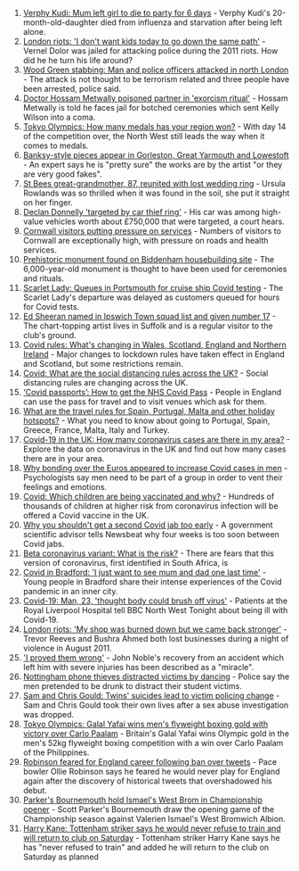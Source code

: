 1. [Verphy Kudi: Mum left girl to die to party for 6 days](https://www.bbc.co.uk/news/uk-england-sussex-58102792) - Verphy Kudi's 20-month-old-daughter died from influenza and starvation after being left alone.
2. [London riots: 'I don't want kids today to go down the same path'](https://www.bbc.co.uk/news/uk-england-london-58104439) - Vernel Dolor was jailed for attacking police during the 2011 riots. How did he he turn his life around?
3. [Wood Green stabbing: Man and police officers attacked in north London](https://www.bbc.co.uk/news/uk-england-london-58124569) - The attack is not thought to be terrorism related and three people have been arrested, police said.
4. [Doctor Hossam Metwally poisoned partner in 'exorcism ritual'](https://www.bbc.co.uk/news/uk-england-humber-58116324) - Hossam Metwally is told he faces jail for botched ceremonies which sent Kelly Wilson into a coma.
5. [Tokyo Olympics: How many medals has your region won?](https://www.bbc.co.uk/news/uk-england-58073305) - With day 14 of the competition over, the North West still leads the way when it comes to medals.
6. [Banksy-style pieces appear in Gorleston, Great Yarmouth and Lowestoft](https://www.bbc.co.uk/news/uk-england-norfolk-58121178) - An expert says he is "pretty sure" the works are by the artist "or they are very good fakes".
7. [St Bees great-grandmother, 87, reunited with lost wedding ring](https://www.bbc.co.uk/news/uk-england-cumbria-58123000) - Ursula Rowlands was so thrilled when it was found in the soil, she put it straight on her finger.
8. [Declan Donnelly 'targeted by car thief ring'](https://www.bbc.co.uk/news/uk-england-london-58121929) - His car was among high-value vehicles worth about £750,000 that were targeted, a court hears.
9. [Cornwall visitors putting pressure on services](https://www.bbc.co.uk/news/uk-england-cornwall-58099906) - Numbers of visitors to Cornwall are exceptionally high, with pressure on roads and health services.
10. [Prehistoric monument found on Biddenham housebuilding site](https://www.bbc.co.uk/news/uk-england-beds-bucks-herts-57926247) - The 6,000-year-old monument is thought to have been used for ceremonies and rituals.
11. [Scarlet Lady: Queues in Portsmouth for cruise ship Covid testing](https://www.bbc.co.uk/news/uk-england-hampshire-58123879) - The Scarlet Lady's departure was delayed as customers queued for hours for Covid tests.
12. [Ed Sheeran named in Ipswich Town squad list and given number 17](https://www.bbc.co.uk/news/uk-england-suffolk-58121177) - The chart-topping artist lives in Suffolk and is a regular visitor to the club's ground.
13. [Covid rules: What's changing in Wales, Scotland, England and Northern Ireland](https://www.bbc.co.uk/news/explainers-52530518) - Major changes to lockdown rules have taken effect in England and Scotland, but some restrictions remain.
14. [Covid: What are the social distancing rules across the UK?](https://www.bbc.co.uk/news/uk-51506729) - Social distancing rules are changing across the UK.
15. [‘Covid passports’: How to get the NHS Covid Pass](https://www.bbc.co.uk/news/explainers-55718553) - People in England can use the pass for travel and to visit venues which ask for them.
16. [What are the travel rules for Spain, Portugal, Malta and other holiday hotspots?](https://www.bbc.co.uk/news/explainers-56997931) - What you need to know about going to Portugal, Spain, Greece, France, Malta, Italy and Turkey.
17. [Covid-19 in the UK: How many coronavirus cases are there in my area?](https://www.bbc.co.uk/news/uk-51768274) - Explore the data on coronavirus in the UK and find out how many cases there are in your area.
18. [Why bonding over the Euros appeared to increase Covid cases in men](https://www.bbc.co.uk/news/health-58015593) - Psychologists say men need to be part of a group in order to vent their feelings and emotions.
19. [Covid: Which children are being vaccinated and why?](https://www.bbc.co.uk/news/health-57888429) - Hundreds of thousands of children at higher risk from coronavirus infection will be offered a Covid vaccine in the UK.
20. [Why you shouldn't get a second Covid jab too early](https://www.bbc.co.uk/news/newsbeat-57682233) - A government scientific advisor tells Newsbeat why four weeks is too soon between Covid jabs.
21. [Beta coronavirus variant: What is the risk?](https://www.bbc.co.uk/news/health-55534727) - There are fears that this version of coronavirus, first identified in South Africa, is
22. [Covid in Bradford: 'I just want to see mum and dad one last time'](https://www.bbc.co.uk/news/uk-england-leeds-58115377) - Young people in Bradford share their intense experiences of the Covid pandemic in an inner city.
23. [Covid-19: Man, 23, 'thought body could brush off virus'](https://www.bbc.co.uk/news/uk-england-merseyside-58121193) - Patients at the Royal Liverpool Hospital tell BBC North West Tonight about being ill with Covid-19.
24. [London riots: 'My shop was burned down but we came back stronger'](https://www.bbc.co.uk/news/uk-england-london-58031162) - Trevor Reeves and Bushra Ahmed both lost businesses during a night of violence in August 2011.
25. ['I proved them wrong'](https://www.bbc.co.uk/news/uk-england-york-north-yorkshire-58111780) - John Noble's recovery from an accident which left him with severe injuries has been described as a "miracle".
26. [Nottingham phone thieves distracted victims by dancing](https://www.bbc.co.uk/news/uk-england-nottinghamshire-58103794) - Police say the men pretended to be drunk to distract their student victims.
27. [Sam and Chris Gould: Twins' suicides lead to victim policing change](https://www.bbc.co.uk/news/uk-england-cambridgeshire-58072098) - Sam and Chris Gould took their own lives after a sex abuse investigation was dropped.
28. [Tokyo Olympics: Galal Yafai wins men's flyweight boxing gold with victory over Carlo Paalam](https://www.bbc.co.uk/sport/olympics/58125750) - Britain's Galal Yafai wins Olympic gold in the men's 52kg flyweight boxing competition with a win over Carlo Paalam of the Philippines.
29. [Robinson feared for England career following ban over tweets](https://www.bbc.co.uk/sport/cricket/58123349) - Pace bowler Ollie Robinson says he feared he would never play for England again after the discovery of historical tweets that overshadowed his debut.
30. [Parker's Bournemouth hold Ismael's West Brom in Championship opener](https://www.bbc.co.uk/sport/football/58021521) - Scott Parker's Bournemouth draw the opening game of the Championship season against Valerien Ismael's West Bromwich Albion.
31. [Harry Kane: Tottenham striker says he would never refuse to train and will return to club on Saturday](https://www.bbc.co.uk/sport/football/58122156) - Tottenham striker Harry Kane says he has "never refused to train" and added he will return to the club on Saturday as planned
